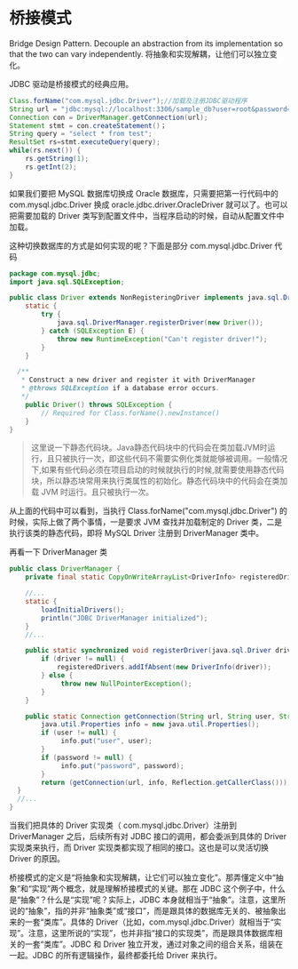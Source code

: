 # 桥接模式

Bridge Design Pattern. Decouple an abstraction from its implementation so that the two can vary independently. 将抽象和实现解耦，让他们可以独立变化。

JDBC 驱动是桥接模式的经典应用。

```Java
Class.forName("com.mysql.jdbc.Driver");//加载及注册JDBC驱动程序
String url = "jdbc:mysql://localhost:3306/sample_db?user=root&password=your_password";
Connection con = DriverManager.getConnection(url);
Statement stmt = con.createStatement()；
String query = "select * from test";
ResultSet rs=stmt.executeQuery(query);
while(rs.next()) {
    rs.getString(1);
    rs.getInt(2);
}
```

如果我们要把 MySQL 数据库切换成 Oracle 数据库，只需要把第一行代码中的 com.mysql.jdbc.Driver 换成 oracle.jdbc.driver.OracleDriver 就可以了。也可以把需要加载的 Driver 类写到配置文件中，当程序启动的时候，自动从配置文件中加载。

这种切换数据库的方式是如何实现的呢？下面是部分 com.mysql.jdbc.Driver 代码

```Java
package com.mysql.jdbc;
import java.sql.SQLException;

public class Driver extends NonRegisteringDriver implements java.sql.Driver {
    static {
        try {
            java.sql.DriverManager.registerDriver(new Driver());
        } catch (SQLException E) {
            throw new RuntimeException("Can't register driver!");
        }
    }

  /**
   * Construct a new driver and register it with DriverManager
   * @throws SQLException if a database error occurs.
   */
    public Driver() throws SQLException {
        // Required for Class.forName().newInstance()
    }
}
```

> 这里说一下静态代码块。Java静态代码块中的代码会在类加载JVM时运行，且只被执行一次，即这些代码不需要实例化类就能够被调用。一般情况下,如果有些代码必须在项目启动的时候就执行的时候,就需要使用静态代码块，所以静态块常用来执行类属性的初始化。静态代码块中的代码会在类加载 JVM 时运行。且只被执行一次。

从上面的代码中可以看到，当执行 Class.forName("com.mysql.jdbc.Driver") 的时候，实际上做了两个事情，一是要求 JVM 查找并加载制定的 Driver 类，二是执行该类的静态代码，即将 MySQL Driver 注册到 DriverManager 类中。

再看一下 DriverManager 类

```Java
public class DriverManager {
    private final static CopyOnWriteArrayList<DriverInfo> registeredDrivers = new CopyOnWriteArrayList<DriverInfo>();

    //...
    static {
        loadInitialDrivers();
        println("JDBC DriverManager initialized");
    }
    //...

    public static synchronized void registerDriver(java.sql.Driver driver) throws SQLException {
        if (driver != null) {
            registeredDrivers.addIfAbsent(new DriverInfo(driver));
        } else {
             throw new NullPointerException();
        }
    }

    public static Connection getConnection(String url, String user, String password) throws SQLException {
        java.util.Properties info = new java.util.Properties();
        if (user != null) {
             info.put("user", user);
        }
        if (password != null) {
             info.put("password", password);
        }
        return (getConnection(url, info, Reflection.getCallerClass()));
  }
  //...
}
```

当我们把具体的 Driver 实现类（ com.mysql.jdbc.Driver）注册到 DriverManager 之后，后续所有对 JDBC 接口的调用，都会委派到具体的 Driver 实现类来执行，而 Driver 实现类都实现了相同的接口。这也是可以灵活切换 Driver 的原因。

桥接模式的定义是“将抽象和实现解耦，让它们可以独立变化”。那弄懂定义中“抽象”和“实现”两个概念，就是理解桥接模式的关键。那在 JDBC 这个例子中，什么是“抽象”？什么是“实现”呢？实际上，JDBC 本身就相当于“抽象”。注意，这里所说的“抽象”，指的并非“抽象类”或“接口”，而是跟具体的数据库无关的、被抽象出来的一套“类库”。具体的 Driver（比如，com.mysql.jdbc.Driver）就相当于“实现”。注意，这里所说的“实现”，也并非指“接口的实现类”，而是跟具体数据库相关的一套“类库”。JDBC 和 Driver 独立开发，通过对象之间的组合关系，组装在一起。JDBC 的所有逻辑操作，最终都委托给 Driver 来执行。